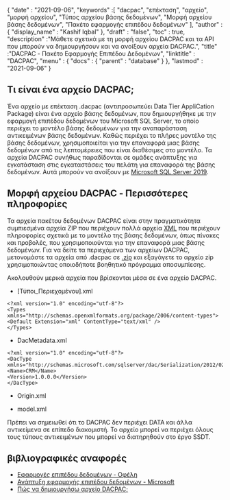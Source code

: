 {
  "date" : "2021-09-06",
  "keywords" :[ "dacpac", "επέκταση", "αρχείο", "μορφή αρχείου", "Τύπος αρχείου βάσης δεδομένων", "Μορφή αρχείου βάσης δεδομένων", "Πακέτο εφαρμογής επιπέδου δεδομένων" ],
  "author" : {
    "display_name" : "Kashif Iqbal"
},
  "draft" : "false",
  "toc" : true,
  "description" :"Μάθετε σχετικά με τη μορφή αρχείου DACPAC και τα API που μπορούν να δημιουργήσουν και να ανοίξουν αρχεία DACPAC.",
  "title" :"DACPAC - Πακέτο Εφαρμογής Επιπέδου Δεδομένων",
  "linktitle" : "DACPAC",
  "menu" : {
    "docs" : {
      "parent" : "database"
}
},
  "lastmod" : "2021-09-06"
}

## Τι είναι ένα αρχείο DACPAC;

Ένα αρχείο με επέκταση .dacpac (αντιπροσωπεύει Data Tier AppliCation Package) είναι ένα αρχείο βάσης δεδομένων, που δημιουργήθηκε με την εφαρμογή επιπέδου δεδομένων του Microsoft SQL Server, το οποίο περιέχει το μοντέλο βάσης δεδομένων για την αναπαράσταση αντικειμένων βάσης δεδομένων. Καθώς περιέχει το πλήρες μοντέλο της βάσης δεδομένων, χρησιμοποιείται για την επαναφορά μιας βάσης δεδομένων από τις λεπτομέρειες που είναι διαθέσιμες στο μοντέλο. Τα αρχεία DACPAC συνήθως παραδίδονται σε ομάδες ανάπτυξης για εγκατάσταση στις εγκαταστάσεις του πελάτη για επαναφορά της βάσης δεδομένων. Αυτά μπορούν να ανοίξουν με
[Microsoft SQL Server 2019](https://www.microsoft.com/en-us/sql-server/sql-server-2019).

## Μορφή αρχείου DACPAC - Περισσότερες πληροφορίες

Τα αρχεία πακέτου δεδομένων DACPAC είναι στην πραγματικότητα συμπιεσμένα αρχεία ZIP που περιέχουν πολλά αρχεία [XML](/el/web/xml/) που περιέχουν πληροφορίες σχετικά με το μοντέλο της βάσης δεδομένων, όπως πίνακες και προβολές, που χρησιμοποιούνται για την επαναφορά μιας βάσης δεδομένων. Για να δείτε τα περιεχόμενα των αρχείων DACPAC, μετονομάστε τα αρχεία από .dacpac σε [.zip](/el/compression/zip/) και εξαγάγετε το αρχείο zip χρησιμοποιώντας οποιοδήποτε βοηθητικό πρόγραμμα αποσυμπίεσης.

Ακολουθούν μερικά αρχεία που βρίσκονται μέσα σε ένα αρχείο DACPAC.

* [Τύποι_Περιεχομένου].xml
```
<?xml version="1.0" encoding="utf-8"?>
<Types
xmlns="http://schemas.openxmlformats.org/package/2006/content-types">
<Default Extension="xml" ContentType="text/xml" />
</Types>
```
* DacMetadata.xml

```
<?xml version="1.0" encoding="utf-8"?>
<DacType xmlns="http://schemas.microsoft.com/sqlserver/dac/Serialization/2012/02">
<Name>CRM</Name>
<Version>1.0.0.0</Version>
</DacType>
```
* Origin.xml

* model.xml

Πρέπει να σημειωθεί ότι το DACPAC δεν περιέχει DATA και άλλα αντικείμενα σε επίπεδο διακομιστή. Το αρχείο μπορεί να περιέχει όλους τους τύπους αντικειμένων που μπορεί να διατηρηθούν στο έργο SSDT.

## βιβλιογραφικές αναφορές

* [Εφαρμογές επιπέδου δεδομένων - Οφέλη](https://learn.microsoft.com/en-us/sql/relational-databases/data-tier-applications/data-tier-applications)
* [Ανάπτυξη εφαρμογής επιπέδου δεδομένων - Microsoft](https://learn.microsoft.com/en-us/sql/relational-databases/data-tier-applications/deploy-a-data-tier-application)
* [Πώς να δημιουργήσω αρχείο DACPAC;](https://azureplayer.net/2018/10/how-to-create-dacpac-file/)


